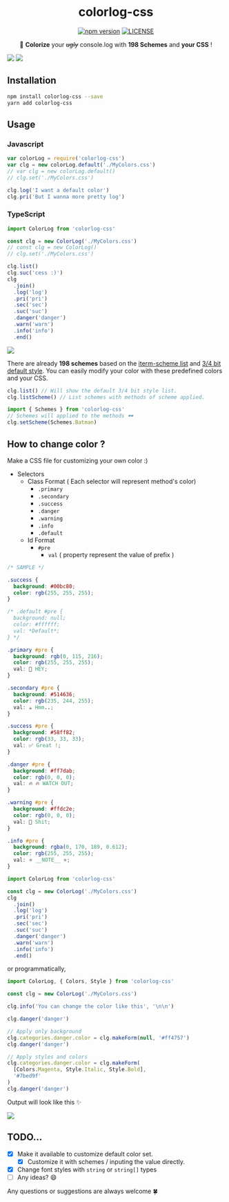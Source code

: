 <div align="center">

# colorlog-css

[![npm version](https://badge.fury.io/js/colorlog-css.svg)](https://badge.fury.io/js/colorlog-css)
[![LICENSE](https://img.shields.io/github/license/GUIEEN/colorlog-css.svg)](https://github.com/GUIEEN/colorlog-css/blob/master/LICENSE)

🌈 **Colorize** your ~~_ugly_~~ console.log with **198 Schemes** and **your CSS** !

</div>

![](https://gist.githubusercontent.com/GUIEEN/4983b788d10a46a34e2deb4dd4435437/raw/7651b0816d6106ab43a1f35c32bbbfef343540d7/Styles.png)
![](https://gist.githubusercontent.com/GUIEEN/4983b788d10a46a34e2deb4dd4435437/raw/7651b0816d6106ab43a1f35c32bbbfef343540d7/Schemes.png)

## Installation

```sh
npm install colorlog-css --save
yarn add colorlog-css
```

## Usage

### Javascript

```js
var colorLog = require('colorlog-css')
var clg = new colorLog.default('./MyColors.css')
// var clg = new colorLog.default()
// clg.set('./MyColors.css')

clg.log('I want a default color')
clg.pri('But I wanna more pretty log')
```

### TypeScript

```ts
import ColorLog from 'colorlog-css'

const clg = new ColorLog('./MyColors.css')
// const clg = new ColorLog()
// clg.set('./MyColors.css')

clg.list()
clg.suc('cess :)')
clg
  .join()
  .log('log')
  .pri('pri')
  .sec('sec')
  .suc('suc')
  .danger('danger')
  .warn('warn')
  .info('info')
  .end()
```

![](https://gist.githubusercontent.com/GUIEEN/4983b788d10a46a34e2deb4dd4435437/raw/7651b0816d6106ab43a1f35c32bbbfef343540d7/ChangeColor.png)

There are already **198 schemes** based on the [iterm-scheme list](https://github.com/mbadolato/iTerm2-Color-Schemes) and [3/4 bit default style](https://en.wikipedia.org/wiki/ANSI_escape_code#Colors). You can easily modify your color with these predefined colors and your CSS.

```ts
clg.list() // Will show the default 3/4 bit style list.
clg.listScheme() // List schemes with methods of scheme applied.

import { Schemes } from 'colorlog-css'
// Schemes will applied to the methods 🕶
clg.setScheme(Schemes.Batman)
```

## How to change color ?

Make a CSS file for customizing your own color :)

- Selectors
  - Class Format ( Each selector will represent method's color)
    - `.primary`
    - `.secondary`
    - `.success`
    - `.danger`
    - `.warning`
    - `.info`
    - `.default`
  - Id Format
    - `#pre`
      - `val` ( property represent the value of prefix )

```css
/* SAMPLE */

.success {
  background: #00bc80;
  color: rgb(255, 255, 255);
}

/* .default #pre {
  background: null;
  color: #ffffff;
  val: *Default*;
} */

.primary #pre {
  background: rgb(0, 115, 216);
  color: rgb(255, 255, 255);
  val: 🌈 HEY;
}

.secondary #pre {
  background: #514636;
  color: rgb(235, 244, 255);
  val: ☕️ Hmm..;
}

.success #pre {
  background: #58ff82;
  color: rgb(33, 33, 33);
  val: ✅ Great !;
}

.danger #pre {
  background: #ff7dab;
  color: rgb(0, 0, 0);
  val: 🔥 🔥 WATCH OUT;
}

.warning #pre {
  background: #ffdc2e;
  color: rgb(0, 0, 0);
  val: 💩 Shit;
}

.info #pre {
  background: rgba(0, 170, 189, 0.612);
  color: rgb(255, 255, 255);
  val: ⭐️ __NOTE__ ⭐️;
}
```

```ts
import ColorLog from 'colorlog-css'

const clg = new ColorLog('./MyColors.css')
clg
  .join()
  .log('log')
  .pri('pri')
  .sec('sec')
  .suc('suc')
  .danger('danger')
  .warn('warn')
  .info('info')
  .end()
```

or programmatically,

```ts
import ColorLog, { Colors, Style } from 'colorlog-css'

const clg = new ColorLog('./MyColors.css')

clg.info('You can change the color like this', '\n\n')

clg.danger('danger')

// Apply only background
clg.categories.danger.color = clg.makeForm(null, '#ff4757')
clg.danger('danger')

// Apply styles and colors
clg.categories.danger.color = clg.makeForm(
  [Colors.Magenta, Style.Italic, Style.Bold],
  '#7bed9f'
)
clg.danger('danger')
```

Output will look like this ✨

![](https://gist.githubusercontent.com/GUIEEN/4983b788d10a46a34e2deb4dd4435437/raw/7651b0816d6106ab43a1f35c32bbbfef343540d7/ChangeColor.png)

## TODO...

- [x] Make it available to customize default color set.
  - [x] Customize it with schemes / inputing the value directly.
- [x] Change font styles with `string` or `string[]` types
- [ ] Any ideas? 😄

Any questions or suggestions are always welcome 🍀
